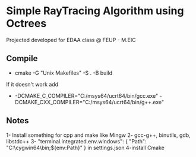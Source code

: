 # Simple RayTracing Algorithm using Octrees

Projected developed for EDAA class @ FEUP - M.EIC

## Compile

- cmake -G "Unix Makefiles" -S . -B build

If it doesn't work add
-  -DCMAKE_C_COMPILER="C:/msys64/ucrt64/bin/gcc.exe" -DCMAKE_CXX_COMPILER="C:/msys64/ucrt64/bin/g++.exe"

## Notes 

1- Install something for cpp and make like Mingw
2- gcc-g++, binutils, gdb, libstdc++
3- "terminal.integrated.env.windows": {
        "Path": "C:\\cygwin64\\bin;${env:Path}"
    } in settings.json
4-install Cmake
